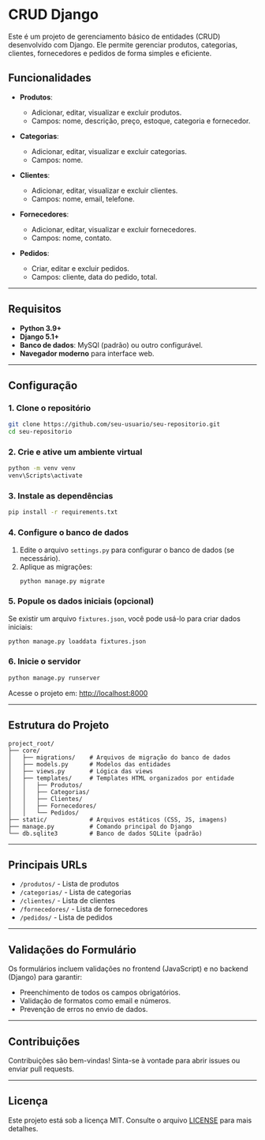 
# **CRUD Django**

Este é um projeto de gerenciamento básico de entidades (CRUD) desenvolvido com Django. Ele permite gerenciar produtos, categorias, clientes, fornecedores e pedidos de forma simples e eficiente.

## **Funcionalidades**

- **Produtos**:
  - Adicionar, editar, visualizar e excluir produtos.
  - Campos: nome, descrição, preço, estoque, categoria e fornecedor.

- **Categorias**:
  - Adicionar, editar, visualizar e excluir categorias.
  - Campos: nome.

- **Clientes**:
  - Adicionar, editar, visualizar e excluir clientes.
  - Campos: nome, email, telefone.

- **Fornecedores**:
  - Adicionar, editar, visualizar e excluir fornecedores.
  - Campos: nome, contato.

- **Pedidos**:
  - Criar, editar e excluir pedidos.
  - Campos: cliente, data do pedido, total.

---

## **Requisitos**

- **Python 3.9+**
- **Django 5.1+**
- **Banco de dados**: MySQl (padrão) ou outro configurável.
- **Navegador moderno** para interface web.

---

## **Configuração**

### **1. Clone o repositório**
```bash
git clone https://github.com/seu-usuario/seu-repositorio.git
cd seu-repositorio
```

### **2. Crie e ative um ambiente virtual**
```bash
python -m venv venv
venv\Scripts\activate
```

### **3. Instale as dependências**
```bash
pip install -r requirements.txt
```

### **4. Configure o banco de dados**
1. Edite o arquivo `settings.py` para configurar o banco de dados (se necessário).
2. Aplique as migrações:
   ```bash
   python manage.py migrate
   ```

### **5. Popule os dados iniciais (opcional)**
Se existir um arquivo `fixtures.json`, você pode usá-lo para criar dados iniciais:
```bash
python manage.py loaddata fixtures.json
```

### **6. Inicie o servidor**
```bash
python manage.py runserver
```

Acesse o projeto em: [http://localhost:8000](http://localhost:8000)

---

## **Estrutura do Projeto**

```plaintext
project_root/
├── core/
│   ├── migrations/    # Arquivos de migração do banco de dados
│   ├── models.py      # Modelos das entidades
│   ├── views.py       # Lógica das views
│   ├── templates/     # Templates HTML organizados por entidade
│   │   ├── Produtos/
│   │   ├── Categorias/
│   │   ├── Clientes/
│   │   ├── Fornecedores/
│   │   └── Pedidos/
├── static/            # Arquivos estáticos (CSS, JS, imagens)
├── manage.py          # Comando principal do Django
└── db.sqlite3         # Banco de dados SQLite (padrão)
```

---

## **Principais URLs**

- `/produtos/` - Lista de produtos
- `/categorias/` - Lista de categorias
- `/clientes/` - Lista de clientes
- `/fornecedores/` - Lista de fornecedores
- `/pedidos/` - Lista de pedidos

---

## **Validações do Formulário**

Os formulários incluem validações no frontend (JavaScript) e no backend (Django) para garantir:
- Preenchimento de todos os campos obrigatórios.
- Validação de formatos como email e números.
- Prevenção de erros no envio de dados.

---

## **Contribuições**

Contribuições são bem-vindas! Sinta-se à vontade para abrir issues ou enviar pull requests.

---

## **Licença**

Este projeto está sob a licença MIT. Consulte o arquivo [LICENSE](LICENSE) para mais detalhes.
